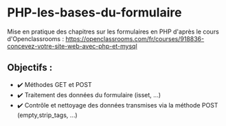 # PHP-les-bases-du-formulaire
Mise en pratique des chapitres sur les formulaires en PHP d'après le cours d'Openclassrooms : https://openclassrooms.com/fr/courses/918836-concevez-votre-site-web-avec-php-et-mysql
## Objectifs :
- :heavy_check_mark: Méthodes GET et POST
- :heavy_check_mark: Traitement des données du formulaire (isset, ...)
- :heavy_check_mark: Contrôle et nettoyage des données transmises via la méthode POST (empty,strip_tags, ...)
